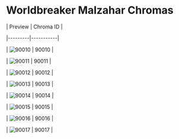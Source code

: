 # Worldbreaker Malzahar Chromas


| Preview | Chroma ID |

|---------|-----------|

| ![90010](https://raw.communitydragon.org/latest/plugins/rcp-be-lol-game-data/global/default/v1/champion-chroma-images/90/90010.png) | 90010 |

| ![90011](https://raw.communitydragon.org/latest/plugins/rcp-be-lol-game-data/global/default/v1/champion-chroma-images/90/90011.png) | 90011 |

| ![90012](https://raw.communitydragon.org/latest/plugins/rcp-be-lol-game-data/global/default/v1/champion-chroma-images/90/90012.png) | 90012 |

| ![90013](https://raw.communitydragon.org/latest/plugins/rcp-be-lol-game-data/global/default/v1/champion-chroma-images/90/90013.png) | 90013 |

| ![90014](https://raw.communitydragon.org/latest/plugins/rcp-be-lol-game-data/global/default/v1/champion-chroma-images/90/90014.png) | 90014 |

| ![90015](https://raw.communitydragon.org/latest/plugins/rcp-be-lol-game-data/global/default/v1/champion-chroma-images/90/90015.png) | 90015 |

| ![90016](https://raw.communitydragon.org/latest/plugins/rcp-be-lol-game-data/global/default/v1/champion-chroma-images/90/90016.png) | 90016 |

| ![90017](https://raw.communitydragon.org/latest/plugins/rcp-be-lol-game-data/global/default/v1/champion-chroma-images/90/90017.png) | 90017 |